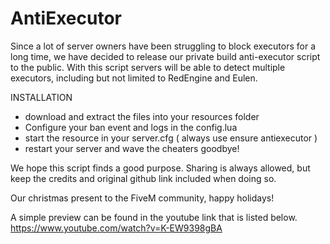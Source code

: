 # AntiExecutor
Since a lot of server owners have been struggling to block executors for a long time, we have decided to release our private build anti-executor script to the public. With this script servers will be able to detect multiple executors, including but not limited to RedEngine and Eulen. 

INSTALLATION
- download and extract the files into your resources folder
- Configure your ban event and logs in the config.lua
- start the resource in your server.cfg ( always use ensure antiexecutor )
- restart your server and wave the cheaters goodbye!

We hope this script finds a good purpose. Sharing is always allowed, but keep the credits and original github link included when doing so.

Our christmas present to the FiveM community, happy holidays!

A simple preview can be found in the youtube link that is listed below.
https://www.youtube.com/watch?v=K-EW9398gBA
